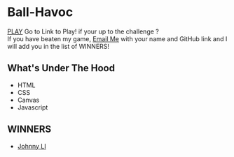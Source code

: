 # Ball-Havoc
<a href="https://j0hnnyli.github.io/ball-havoc/">PLAY</a>
Go to Link to Play! if your up to the challenge ?
<br/>
If you have beaten my game, <a href="mailto:lijohnny21@gmail.com">Email Me</a> with your name and GitHub link and I will add you in the list of WINNERS!

## What's Under The Hood
<ul>
  <li>HTML</li>
  <li>CSS</li>
  <li>Canvas</li>
  <li>Javascript</li>
</ul>

## WINNERS
<ul>
  <li>
    <a href="https://github.com/j0hnnyli">Johnny LI</a>
  </li>
</ul>
